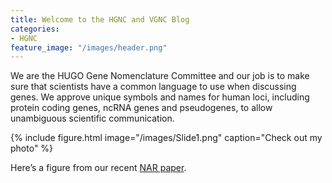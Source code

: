 ```yaml
---
title: Welcome to the HGNC and VGNC Blog
categories:
- HGNC
feature_image: "/images/header.png"
---
```



We are the HUGO Gene Nomenclature Committee and our job is to make sure that scientists have a common language to use when discussing genes. We approve unique symbols and names for human loci, including protein coding genes, ncRNA genes and pseudogenes, to allow unambiguous scientific communication.

{% include figure.html image="/images/Slide1.png" caption="Check out my photo" %}

Here’s a figure from our recent [NAR paper](https://www.ncbi.nlm.nih.gov/pubmed/30304474). 